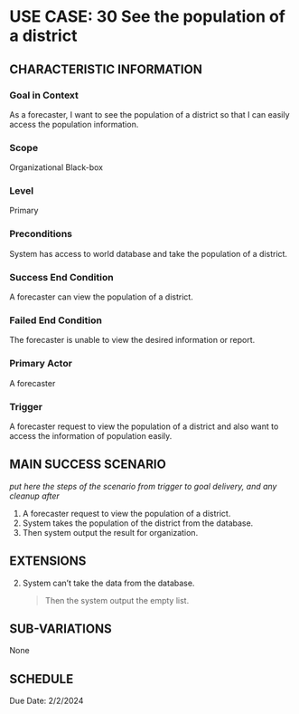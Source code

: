 # USE CASE: 30 See the population of a district
## CHARACTERISTIC INFORMATION

### Goal in Context

As a forecaster, I want to see the population of a district so that I can easily access the population information.

### Scope

Organizational Black-box

### Level

Primary

### Preconditions

System has access to world database and take the population of a district.

### Success End Condition

A forecaster can view the population of a district.

### Failed End Condition

The forecaster is unable to view the desired information or report.

### Primary Actor

A forecaster

### Trigger

A forecaster request to view the population of a district and also want to access the information of population easily.

## MAIN SUCCESS SCENARIO

*put here the steps of the scenario from trigger to goal delivery, and any cleanup after*

1.  A forecaster request to view the population of a district.
2.  System takes the population of the district from the database.
3.  Then system output the result for organization.

## EXTENSIONS
 
2. System can’t take the data from the database.

    > Then the system output the empty list.

## SUB-VARIATIONS

None

## SCHEDULE

Due Date: 2/2/2024
